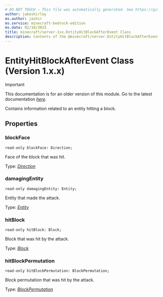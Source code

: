 ```yaml
---
# DO NOT TOUCH — This file was automatically generated. See https://github.com/mojang/minecraftapidocsgenerator to modify descriptions, examples, etc.
author: jakeshirley
ms.author: jashir
ms.service: minecraft-bedrock-edition
ms.date: 02/10/2025
title: minecraft/server-1xx.EntityHitBlockAfterEvent Class
description: Contents of the @minecraft/server.EntityHitBlockAfterEvent class (Version 1.x.x).
---
```

# EntityHitBlockAfterEvent Class (Version 1.x.x)

> [!IMPORTANT]
> This documentation is for an older version of this module. Go to the latest documentation [*here*](../../../scriptapi/minecraft/server/EntityHitBlockAfterEvent.md).

Contains information related to an entity hitting a block.

## Properties

### **blockFace**
`read-only blockFace: Direction;`

Face of the block that was hit.

Type: [*Direction*](Direction.md)

### **damagingEntity**
`read-only damagingEntity: Entity;`

Entity that made the attack.

Type: [*Entity*](Entity.md)

### **hitBlock**
`read-only hitBlock: Block;`

Block that was hit by the attack.

Type: [*Block*](Block.md)

### **hitBlockPermutation**
`read-only hitBlockPermutation: BlockPermutation;`

Block permutation that was hit by the attack.

Type: [*BlockPermutation*](BlockPermutation.md)
